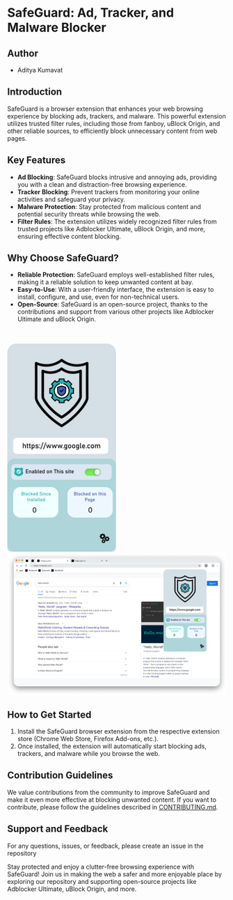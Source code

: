 # SafeGuard: Ad, Tracker, and Malware Blocker


## Author
- Aditya Kumavat

## Introduction
SafeGuard is a browser extension that enhances your web browsing experience by blocking ads, trackers, and malware. This powerful extension utilizes trusted filter rules, including those from fanboy, uBlock Origin, and other reliable sources, to efficiently block unnecessary content from web pages.

## Key Features
- **Ad Blocking**: SafeGuard blocks intrusive and annoying ads, providing you with a clean and distraction-free browsing experience.
- **Tracker Blocking**: Prevent trackers from monitoring your online activities and safeguard your privacy.
- **Malware Protection**: Stay protected from malicious content and potential security threats while browsing the web.
- **Filter Rules**: The extension utilizes widely recognized filter rules from trusted projects like Adblocker Ultimate, uBlock Origin, and more, ensuring effective content blocking.

## Why Choose SafeGuard?
- **Reliable Protection**: SafeGuard employs well-established filter rules, making it a reliable solution to keep unwanted content at bay.
- **Easy-to-Use**: With a user-friendly interface, the extension is easy to install, configure, and use, even for non-technical users.
- **Open-Source**: SafeGuard is an open-source project, thanks to the contributions and support from various other projects like Adblocker Ultimate and uBlock Origin.

<br>
<br>
<img src="SafeGaurd.png" width="250px" />
<img src="clear_ads.png" width="1080px"/>

## How to Get Started
1. Install the SafeGuard browser extension from the respective extension store (Chrome Web Store, Firefox Add-ons, etc.).
2. Once installed, the extension will automatically start blocking ads, trackers, and malware while you browse the web.

## Contribution Guidelines
We value contributions from the community to improve SafeGuard and make it even more effective at blocking unwanted content. If you want to contribute, please follow the guidelines described in [CONTRIBUTING.md](link_to_contributing.md).

## Support and Feedback
For any questions, issues, or feedback, please create an issue in the repository

Stay protected and enjoy a clutter-free browsing experience with SafeGuard! Join us in making the web a safer and more enjoyable place by exploring our repository and supporting open-source projects like Adblocker Ultimate, uBlock Origin, and more.

